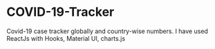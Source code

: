 # COVID-19-Tracker
Covid-19 case tracker globally and country-wise numbers. I have used ReactJs with Hooks, Material UI, charts.js 
